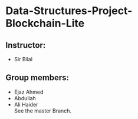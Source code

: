 # Data-Structures-Project-Blockchain-Lite
## Instructor:
- Sir Bilal
## Group members:
- Ejaz Ahmed
- Abdullah
- Ali Haider<br>
See the master Branch.
